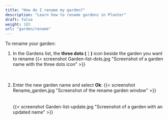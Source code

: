 ```yaml
---
title: "How do I rename my garden?"
description: "Learn how to rename gardens in Planter"
draft: false
weight: 103
url: "garden/rename"
---
```


To rename your garden:

1. In the Gardens list, the **three dots (⋮)** icon beside the garden you want to rename
{{< screenshot Garden-list-dots.jpg "Screenshot of a garden name with the three dots icon" >}}<br /><br /><br />

2. Enter the new garden name and select **Ok**:
{{< screenshot Rename_garden.jpg "Screenshot of the rename garden window" >}}<br /><br /><br />
{{< screenshot Garden-list-update.jpg "Screenshot of a garden with an updated name" >}}
